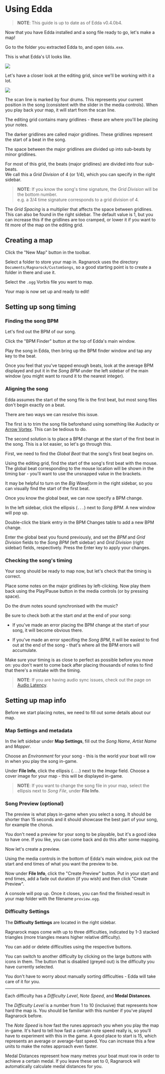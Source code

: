 ---
---
# Using Edda

> **NOTE**: This guide is up to date as of Edda v0.4.0b4.

Now that you have Edda installed and a song file ready to go, let's make a map!

Go to the folder you extracted Edda to, and open `Edda.exe`.  

This is what Edda's UI looks like.

![](assets/img/Edda1.png)

Let's have a closer look at the editing grid, since we'll be working with it a lot.

![](assets/img/Edda2.png)

The scan line is marked by four drums. This represents your current position in the song (consistent with the slider in the media controls). When you play back your map, it will start from the scan line. 

The editing grid contains many gridlines - these are where you'll be placing your notes.

The darker gridlines are called major gridlines. These gridlines represent the start of a beat in the song.

The space between the major gridlines are divided up into sub-beats by minor gridlines. 

For most of this grid, the beats (major gridlines) are divided into four sub-beats.  
We call this a *Grid Division* of 4 (or 1/4), which you can specify in the right sidebar.

> **NOTE**: If you know the song's time signature, the *Grid Division* will be the bottom number.  
> e.g. a 3/4 time signature corresponds to a grid division of 4.

The *Grid Spacing* is a multiplier that affects the space between gridlines.  
This can also be found in the right sidebar. The default value is 1, but you can increase this if the gridlines are too cramped, or lower it if you want to fit more of the map on the editing grid. 

## Creating a map

Click the "New Map" button in the toolbar.

Select a folder to store your map in. Ragnarock uses the directory `Documents/Ragnarock/CustomSongs`, so a good starting point is to create a folder in there and use it.

Select the `.ogg` Vorbis file you want to map.

Your map is now set up and ready to edit!

## Setting up song timing

### Finding the song BPM

Let's find out the BPM of our song.

Click the "BPM Finder" button at the top of Edda's main window.

Play the song in Edda, then bring up the BPM finder window and tap any key to the beat.

Once you feel that you've tapped enough beats, look at the average BPM displayed and put it in the *Song BPM* under the left sidebar of the main window (you might want to round it to the nearest integer).

### Aligning the song

Edda assumes the start of the song file is the first beat, but most song files don't begin exactly on a beat.

There are two ways we can resolve this issue. 

The first is to trim the song file beforehand using something like Audacity or [Arrow Vortex](http://arrowvortex.ddrnl.com). This can be tedious to do.  

The second solution is to place a BPM change at the start of the first beat in the song. This is a lot easier, so let's go through this.  

First, we need to find the *Global Beat* that the song's first beat begins on.

Using the editing grid, find the start of the song's first beat with the mouse. The global beat corresponding to the mouse location will be shown in the timing bar - you'll want to use the unsnapped value in the brackets.  

It may be helpful to turn on the *Big Waveform* in the right sidebar, so you can visually find the start of the first beat.

Once you know the global beat, we can now specify a BPM change.  
 
In the left sidebar, click the ellipsis (`...`) next to *Song BPM*. A new window will pop up.

Double-click the blank entry in the BPM Changes table to add a new BPM change.

Enter the global beat you found previously, and set the *BPM* and *Grid Division* fields to the *Song BPM* (left sidebar) and *Grid Division* (right sidebar) fields, respectively. Press the Enter key to apply your changes. 

### Checking the song's timing

Your song should be ready to map now, but let's check that the timing is correct.

Place some notes on the major gridlines by left-clicking. Now play them back using the Play/Pause button in the media controls (or by pressing space).

Do the drum notes sound synchronised with the music?

Be sure to check both at the start *and* at the end of your song:

- If you've made an error placing the BPM change at the start of your song, it will become obvious there.

- If you've made an error specifing the *Song BPM*, it will be easiest to find out at the end of the song - that's where all the BPM errors will accumulate.

Make sure your timing is as close to perfect as possible before you move on: you don't want to come back after placing thousands of notes to find that there's a mistake with the timing.  

> **NOTE**: If you are having audio sync issues, check out the page on [Audio Latency](...).

## Setting up map info

Before we start placing notes, we need to fill out some details about our map.

### Map Settings and metadata

In the left sidebar under **Map Settings**, fill out the *Song Name*, *Artist Name* and *Mapper*.   

Choose an *Environment* for your song - this is the world your boat will row in when you play the song in-game.  

Under **File Info**, click the ellipsis (`...`) next to the *Image* field. Choose a cover image for your map - this will be displayed in-game.  

> **NOTE**: If you want to change the song file in your map, select the ellipsis next to *Song File*, under **File Info**.

### Song Preview (optional)

The preview is what plays in-game when you select a song. It should be shorter than 15 seconds and it should showcase the best part of your song, for example the chorus.

You don't need a preview for your song to be playable, but it's a good idea to have one. If you like, you can come back and do this after some mapping.

Now let's create a preview.

Using the media controls in the bottom of Edda's main window, pick out the start and end times of what you want the preview to be.

Now under **File Info**, click the "Create Preview" button. Put in your start and end times, add a fade out duration (if you wish) and then click "Create Preview".

A console will pop up. Once it closes, you can find the finished result in your map folder with the filename `preview.ogg`.

### Difficulty Settings

The **Difficulty Settings** are located in the right sidebar.

Ragnarock maps come with up to three difficulties, indicated by 1-3 stacked triangles (more triangles means higher relative difficulty).

You can add or delete difficulties using the respective buttons.  

You can switch to another difficulty by clicking on the large buttons with icons in them. The button that is disabled (greyed out) is the difficulty you have currently selected.  

You don't have to worry about manually sorting difficulties - Edda will take care of it for you.

___

Each difficulty has a *Difficulty Level*, *Note Speed*, and **Medal Distances**.

The *Difficulty Level* is a number from 1 to 10 (inclusive) that represents how hard the map is. You should be familiar with this number if you've played Ragnarock before.

The *Note Speed* is how fast the runes approach you when you play the map in-game. It's hard to tell how fast a certain note speed really is, so you'll have to experiment with this in the game. A good place to start is 15, which represents an average or average-fast speed. You can increase this a few units to make the notes approach even faster.

Medal Distances represent how many metres your boat must row in order to achieve a certain medal. If you leave these set to 0, Ragnarock will automatically calculate medal distances for you.  
